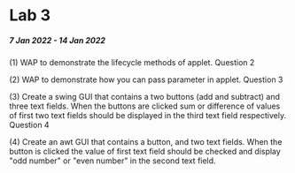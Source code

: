 # Lab 3

##### 7 Jan 2022 - 14 Jan 2022

(1) WAP to demonstrate the lifecycle methods of applet.
Question 2

(2) WAP to demonstrate how you can pass parameter in applet.
Question 3

(3) Create a swing GUI that contains a two buttons (add and subtract) and three text fields. When the buttons are clicked sum or difference of values of first two text fields should be displayed in the third text field respectively.
Question 4

(4) Create an awt GUI that contains a button, and two text fields. When the button is clicked the value of first text field should be checked and display "odd number" or "even number" in the second text field.